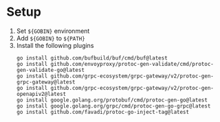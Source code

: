 # Setup

1. Set `${GOBIN}` environment
2. Add `${GOBIN}` to `${PATH}`
3. Install the following plugins
    ```shell
    go install github.com/bufbuild/buf/cmd/buf@latest
    go install github.com/envoyproxy/protoc-gen-validate/cmd/protoc-gen-validate-go@latest
    go install github.com/grpc-ecosystem/grpc-gateway/v2/protoc-gen-grpc-gateway@latest
    go install github.com/grpc-ecosystem/grpc-gateway/v2/protoc-gen-openapiv2@latest
    go install google.golang.org/protobuf/cmd/protoc-gen-go@latest
    go install google.golang.org/grpc/cmd/protoc-gen-go-grpc@latest
    go install github.com/favadi/protoc-go-inject-tag@latest
    ```
